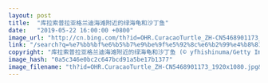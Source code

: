 ```yaml
---
layout: post
title:  "库拉索普拉亚格兰迪海滩附近的绿海龟和沙丁鱼"
date:   "2019-05-22 16:00:00 +0800"
image_url: "http://cn.bing.com/th?id=OHR.CuracaoTurtle_ZH-CN5468901173_1920x1080.jpg&rf=LaDigue_1920x1080.jpg&pid=hp"
link: "/search?q=%e7%bb%bf%e6%b5%b7%e9%be%9f%e5%92%8c%e6%b2%99%e4%b8%81%e9%b1%bc&form=hpcapt&mkt=zh-cn"
copyright: "库拉索普拉亚格兰迪海滩附近的绿海龟和沙丁鱼 (© yfhishinuma/Getty Images Plus)"
image_hash: "0a5c346e0bc2c647bcd91a5be17b1377"
image_filename: "th?id=OHR.CuracaoTurtle_ZH-CN5468901173_1920x1080.jpg&rf=LaDigue_1920x1080.jpg&pid=hp"
---
```

